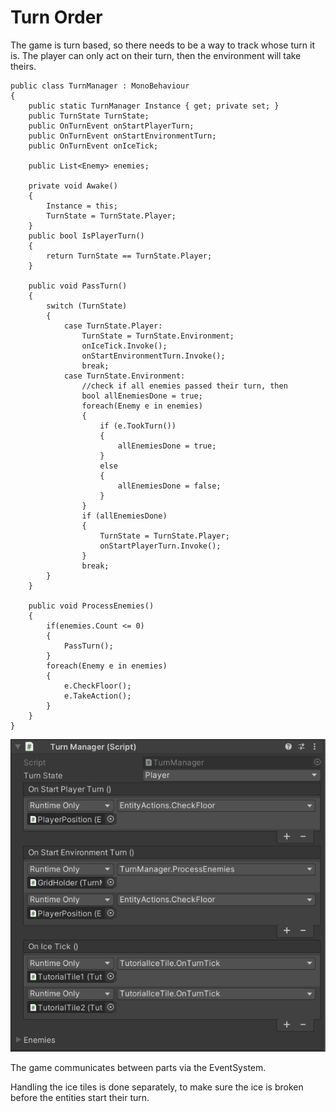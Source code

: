 # Turn Order

The game is turn based, so there needs to be a way to track whose turn it is. The player can only act on their turn, then the environment will take theirs.

```
public class TurnManager : MonoBehaviour
{
    public static TurnManager Instance { get; private set; }
    public TurnState TurnState;
    public OnTurnEvent onStartPlayerTurn;
    public OnTurnEvent onStartEnvironmentTurn;
    public OnTurnEvent onIceTick;

    public List<Enemy> enemies;

    private void Awake()
    {
        Instance = this;
        TurnState = TurnState.Player;
    }
    public bool IsPlayerTurn()
    {
        return TurnState == TurnState.Player;
    }

    public void PassTurn()
    {
        switch (TurnState)
        {
            case TurnState.Player:
                TurnState = TurnState.Environment;
                onIceTick.Invoke();
                onStartEnvironmentTurn.Invoke();
                break;
            case TurnState.Environment:
                //check if all enemies passed their turn, then 
                bool allEnemiesDone = true;
                foreach(Enemy e in enemies)
                {
                    if (e.TookTurn())
                    {
                        allEnemiesDone = true;
                    }
                    else
                    {
                        allEnemiesDone = false;
                    }
                }
                if (allEnemiesDone)
                {
                    TurnState = TurnState.Player;
                    onStartPlayerTurn.Invoke();
                }
                break;
        }
    }

    public void ProcessEnemies()
    {
        if(enemies.Count <= 0)
        {
            PassTurn();
        }
        foreach(Enemy e in enemies)
        {
            e.CheckFloor();
            e.TakeAction();
        }
    }
}
```

![](<../.gitbook/assets/image (5).png>)

The game communicates between parts via the EventSystem.&#x20;

Handling the ice tiles is done separately, to make sure the ice is broken before the entities start their turn.
